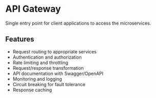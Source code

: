 # API Gateway

Single entry point for client applications to access the microservices.

## Features
- Request routing to appropriate services
- Authentication and authorization
- Rate limiting and throttling
- Request/response transformation
- API documentation with Swagger/OpenAPI
- Monitoring and logging
- Circuit breaking for fault tolerance
- Response caching
